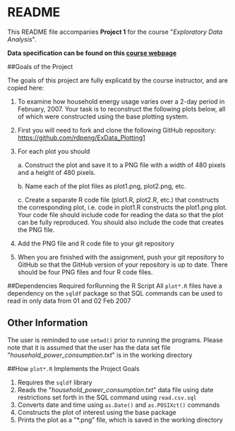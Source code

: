 README
======

This README file accompanies **Project 1** for the course "*Exploratory Data Analysis*". 

**Data specification can be found on this [course webpage](https://class.coursera.org/exdata-007/human_grading/view/courses/972594/assessments/3/submissions)**

##Goals of the Project

The goals of this project are fully explicatd by the course instructor, and are copied here: 

1. To examine how household energy usage varies over a 2-day period in February, 2007. Your task is to reconstruct the following plots below, all of which were constructed using the base plotting system.

2. First you will need to fork and clone the following GitHub repository: https://github.com/rdpeng/ExData_Plotting1

3. For each plot you should

   a. Construct the plot and save it to a PNG file with a width of 480 pixels and a height of 480 pixels.

   b. Name each of the plot files as plot1.png, plot2.png, etc.
   
   c. Create a separate R code file (plot1.R, plot2.R, etc.) that constructs the corresponding plot, i.e. code in plot1.R constructs       the plot1.png plot. Your code file should include code for reading the data so that the plot can be fully reproduced. You should also include the code that creates the PNG file.

4. Add the PNG file and R code file to your git repository

5. When you are finished with the assignment, push your git repository to GitHub so that the GitHub version of your repository is up to date. There should be four PNG files and four R code files.

##Dependencies Required forRunning the R Script
All `plot*.R` files have a dependency on the `sqldf` package so that SQL commands can be used to read in
only data from 01 and 02 Feb 2007

## Other Information
The user is reminded to use `setwd()` prior to running the programs. Please note that it is assumed that
the user has the data set file "*household_power_consumption.txt*" is in the working directory


##How `plot*.R` Implements the Project Goals

1. Requires the `sqldf` library
2. Reads the "*household_power_consumption.txt*" data file using date restrictions set forth in the SQL command using `read.csv.sql`
3. Converts date and time using `as.Date()` and `as.POSIXct()` commands
4. Constructs the plot of interest using the base package
5. Prints the plot as a "*.png" file, which is saved in the working directory
